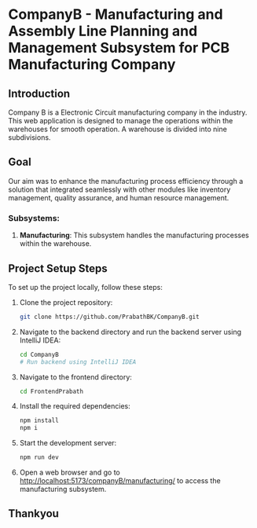 # CompanyB - Manufacturing and Assembly Line Planning and Management Subsystem for PCB Manufacturing Company

## Introduction

Company B is a Electronic Circuit manufacturing company in the industry. This web application is designed to manage the operations within the warehouses for smooth operation. A warehouse is divided into nine subdivisions.

## Goal

Our aim was to enhance the manufacturing process efficiency through a solution that integrated seamlessly with other modules like inventory management, quality assurance, and human resource management.

### Subsystems:

1. **Manufacturing**: This subsystem handles the manufacturing processes within the warehouse.

## Project Setup Steps

To set up the project locally, follow these steps:

1. Clone the project repository:

    ```bash
    git clone https://github.com/PrabathBK/CompanyB.git
    ```

2. Navigate to the backend directory and run the backend server using IntelliJ IDEA:

    ```bash
    cd CompanyB
    # Run backend using IntelliJ IDEA
    ```

3. Navigate to the frontend directory:

    ```bash
    cd FrontendPrabath
    ```

4. Install the required dependencies:

    ```bash
    npm install
    npm i
    ```

5. Start the development server:

    ```bash
    npm run dev
    ```

6. Open a web browser and go to [http://localhost:5173/companyB/manufacturing/](http://localhost:5173/companyB/manufacturing/) to access the manufacturing subsystem.


## Thankyou

